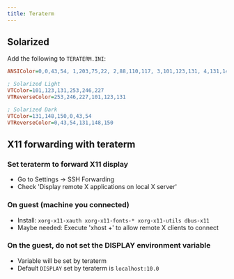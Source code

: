 ```yaml
---
title: Teraterm
---
```


## Solarized

Add the following to `TERATERM.INI`:

```ini
ANSIColor=0,0,43,54, 1,203,75,22, 2,88,110,117, 3,101,123,131, 4,131,148,150, 5,108,113,196, 6,147,161,161, 7,253,246,227, 8,7,54,66, 9,220,50,47, 10,133,153,0, 11,181,137,0, 12,38,139,210, 13,211,54,130, 14,42,161,152, 15,238,232,213

; Solarized Light
VTColor=101,123,131,253,246,227
VTReverseColor=253,246,227,101,123,131

; Solarized Dark
VTColor=131,148,150,0,43,54
VTReverseColor=0,43,54,131,148,150
```

## X11 forwarding with teraterm

### Set teraterm to forward X11 display

- Go to Settings -> SSH Forwarding
- Check 'Display remote X applications on local X server'

### On guest (machine you connected)

- Install: `xorg-x11-xauth xorg-x11-fonts-* xorg-x11-utils dbus-x11`
- Maybe needed: Execute 'xhost +' to allow remote X clients to connect

### On the guest, do not set the DISPLAY environment variable

- Variable will be set by teraterm
- Default `DISPLAY` set by teraterm is `localhost:10.0`
